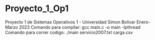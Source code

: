 # Proyecto_1_Op1
Proyecto 1 de Sistemas Operativos 1 - Universidad Simon Bolivar Enero-Marzo 2023
Comando para compilar: gcc main.c -o main -lpthread
Comando para correr codigo: ./main servicio2007.txt carga.csv